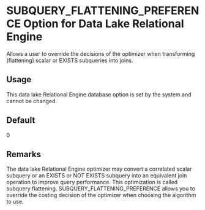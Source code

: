 <!-- loioa658c06a84f210158cf7e178e9518c2f -->

# SUBQUERY\_FLATTENING\_PREFERENCE Option for Data Lake Relational Engine

Allows a user to override the decisions of the optimizer when transforming \(flattening\) scalar or EXISTS subqueries into joins.



<a name="loioa658c06a84f210158cf7e178e9518c2f__section_rv2_mvs_swb"/>

## Usage

This data lake Relational Engine database option is set by the system and cannot be changed.



<a name="loioa658c06a84f210158cf7e178e9518c2f__iq_refso_965"/>

## Default

0



<a name="loioa658c06a84f210158cf7e178e9518c2f__iq_refso_967"/>

## Remarks

The data lake Relational Engine optimizer may convert a correlated scalar subquery or an EXISTS or NOT EXISTS subquery into an equivalent join operation to improve query performance. This optimization is called subquery flattening. SUBQUERY\_FLATTENING\_PREFERENCE allows you to override the costing decision of the optimizer when choosing the algorithm to use.

